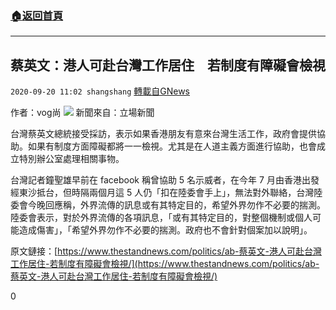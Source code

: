 ###  [:house:返回首頁](https://github.com/ourhimalayas/txt)
---

## 蔡英文：港人可赴台灣工作居住　若制度有障礙會檢視
`2020-09-20 11:02 shangshang` [轉載自GNews](https://gnews.org/zh-hant/371271/)

作者：vog尚
![](https://s3.amazonaws.com/gnews-media-offload/wp-content/uploads/2020/09/20104459/6F643426-86BC-4633-BC72-86304D7E4433.png)
新聞來自：立場新聞

台灣蔡英文總統接受採訪，表示如果香港朋友有意來台灣生活工作，政府會提供協助。如果有制度方面障礙都將一一檢視。尤其是在人道主義方面進行協助，也會成立特別辦公室處理相關事物。

台灣記者鐘聖雄早前在 facebook 稱曾協助 5 名示威者，在今年 7 月由香港出發經東沙抵台，但時隔兩個月這 5 人仍「扣在陸委會手上」，無法對外聯絡，台灣陸委會今晚回應稱，外界流傳的訊息或有其特定目的，希望外界勿作不必要的揣測。陸委會表示，對於外界流傳的各項訊息，「或有其特定目的，對整個機制或個人可能造成傷害」，「希望外界勿作不必要的揣測。政府也不會針對個案加以說明」。

原文鏈接：[https://www.thestandnews.com/politics/ab-蔡英文-港人可赴台灣工作居住-若制度有障礙會檢視/](https://www.thestandnews.com/politics/ab-蔡英文-港人可赴台灣工作居住-若制度有障礙會檢視/)

0
